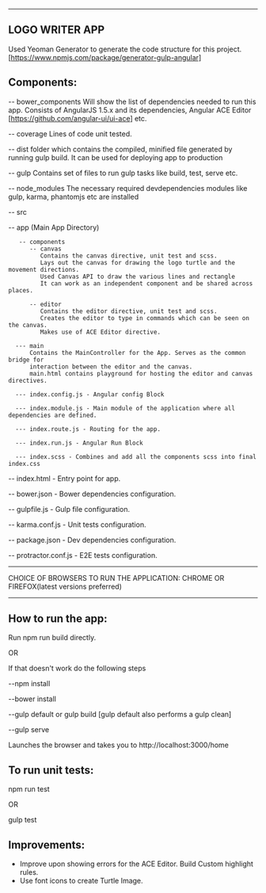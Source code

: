 -------------------------------
LOGO WRITER APP
-------------------------------

Used Yeoman Generator to generate the code structure for this project.
[https://www.npmjs.com/package/generator-gulp-angular]

Components:
--------------------------------

-- bower_components
   Will show the list of dependencies needed to run this app.
   Consists of AngularJS 1.5.x and its dependencies, Angular ACE Editor
   [https://github.com/angular-ui/ui-ace] etc.
   
-- coverage
   Lines of code unit tested.
   
-- dist
   folder which contains the compiled, minified file generated by running
   gulp build. It can be used for deploying app to production
   
-- gulp
   Contains set of files to run gulp tasks like build, test, serve etc.
   
-- node_modules
   The necessary required devdependencies modules like gulp, karma, phantomjs etc are installed

-- src

  -- app (Main App Directory)
  
       -- components
          -- canvas
             Contains the canvas directive, unit test and scss.
             Lays out the canvas for drawing the logo turtle and the movement directions.
             Used Canvas API to draw the various lines and rectangle
             It can work as an independent component and be shared across places.
  
          -- editor
             Contains the editor directive, unit test and scss.
             Creates the editor to type in commands which can be seen on the canvas.
             Makes use of ACE Editor directive.
  
      --- main
          Contains the MainController for the App. Serves as the common bridge for
          interaction between the editor and the canvas.
          main.html contains playground for hosting the editor and canvas directives.
  
      --- index.config.js - Angular config Block
      
      --- index.module.js - Main module of the application where all dependencies are defined.
      
      --- index.route.js - Routing for the app.
      
      --- index.run.js - Angular Run Block
      
      --- index.scss - Combines and add all the components scss into final index.css
      
          
  -- index.html - Entry point for app.
  
  -- bower.json - Bower dependencies configuration.
  
  -- gulpfile.js - Gulp file configuration.
  
  -- karma.conf.js - Unit tests configuration.
  
  -- package.json - Dev dependencies configuration.
  
  -- protractor.conf.js - E2E tests configuration.

---------------------------------------------------------------------------------------

CHOICE OF BROWSERS TO RUN THE APPLICATION: CHROME OR FIREFOX(latest versions preferred)

---------------------------------------------------------------------------------------

How to run the app:
------------------

Run npm run build directly.

OR

If that doesn't work do the following steps

  --npm install
  
  --bower install
  
  --gulp default or gulp build [gulp default also performs a gulp clean]
  
  --gulp serve
  
Launches the browser and takes you to http://localhost:3000/home

To run unit tests:
------------------ 
npm run test

OR

gulp test

Improvements:
-------------
- Improve upon showing errors for the ACE Editor. Build Custom highlight rules.
- Use font icons to create Turtle Image.
